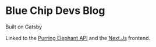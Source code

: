 # Blue Chip Devs Blog

Built on Gatsby

Linked to the [Purring Elephant API](https://github.com/ClemSK/Purring-Elephant-API) and the [Next.Js](https://github.com/ClemSK/nextEcomFE) frontend.
